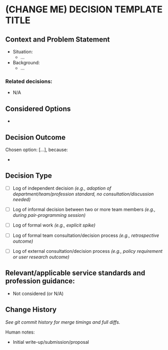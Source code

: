 <!-- 
    Template adapted from the short version example: https://adr.github.io/madr/examples.html
    Used under CC0 license (does not require attribution etc., but included here as good practice).

    Note that this template is likely to evolve over time as we gain experience with it and decide what works best.
-->

# (CHANGE ME) DECISION TEMPLATE TITLE

## Context and Problem Statement

<!-- Brief summary in a handful of sentences. -->
<!-- Use whatever format/structure makes sense at the time - placeholders below are just a suggestion. -->

- Situation:
  - ...
- Background:
  - ...


### Related decisions:

<!-- For example, if superseding a previous decision refer to it here and edit the previous decision to refer forward to this one. -->

- N/A


## Considered Options

<!-- List of options considered. -->
<!-- Not doing an exhaustive search or relying on personal preference/experience is okay, just say so. -->
<!-- Where relevant/possible, reference service/profession standards and project requirements/goals in any rationale provided. -->

-


## Decision Outcome

Chosen option: [...], because:

-


## Decision Type

<!-- This gives an indication of the level of team scrutiny/consultation. -->
<!-- Particularly relevant where retrospectively considering past decisions and suggesting changes of direction. -->

- [ ] Log of independent decision *(e.g., adoption of department/team/profession standard, no consultation/discussion needed)*
- [ ] Log of informal decision between two or more team members *(e.g., during pair-programming session)*
- [ ] Log of formal work *(e.g., explicit spike)*
- [ ] Log of formal team consultation/decision process *(e.g., retrospective outcome)*
- [ ] Log of external consultation/decision process *(e.g., policy requirement or user research outcome)*


## Relevant/applicable service standards and profession guidance:

<!-- 
  Not every decision will need to link to external standards/guidance, but 
  being explicit and deliberate in linking to service standards and profession-specific guidance 
  is one way to demonstrate we actively consider them in the work we do.
-->


- Not considered (or N/A)
<!--
- [ ] [Standard point 1 - Understand users and their needs](https://apply-the-service-standard.education.gov.uk/service-standard/1-understand-user-needs)
  - Rationale/brief notes/quotes: ...
- [ ] [Standard point 2 - Solve a whole problem for users](https://apply-the-service-standard.education.gov.uk/service-standard/2-solve-a-whole-problem)
  - Rationale/brief notes/quotes: ...
- [ ] [Standard point 3 - Provide a joined-up experience across all channels](https://apply-the-service-standard.education.gov.uk/service-standard/3-joined-up-across-channels)
  - Rationale/brief notes/quotes: ...
- [ ] [Standard point 4 - Make the service simple to use](https://apply-the-service-standard.education.gov.uk/service-standard/4-make-the-service-simple-to-use)
  - Rationale/brief notes/quotes: ...
- [ ] [Standard point 5 - Make sure everyone can use the service](https://apply-the-service-standard.education.gov.uk/service-standard/5-make-sure-everyone-can-use-the-service)
  - Rationale/brief notes/quotes: ...
- [ ] [Standard point 6 - Have a multidisciplinary team](https://apply-the-service-standard.education.gov.uk/service-standard/6-have-a-multidisciplinary-team)
  - Rationale/brief notes/quotes: ...
- [ ] [Standard point 7 - Use agile ways of working](https://apply-the-service-standard.education.gov.uk/service-standard/7-use-agile-ways-of-working)
  - Rationale/brief notes/quotes: ...
- [ ] [Standard point 8 - Iterate and improve frequently](https://apply-the-service-standard.education.gov.uk/service-standard/8-iterate-and-improve-frequently)
  - Rationale/brief notes/quotes: ...
- [ ] [Standard point 9 - Create a secure service which protects users' privacy](https://apply-the-service-standard.education.gov.uk/service-standard/8-iterate-and-improve-frequently)
  - Rationale/brief notes/quotes: ...
- [ ] [Standard point 10 - Define what success looks like and publish performance data](https://apply-the-service-standard.education.gov.uk/service-standard/10-define-success-publish-performance-data)
  - Rationale/brief notes/quotes: ...
- [ ] [Standard point 11 - Choose the right tools and technology](https://apply-the-service-standard.education.gov.uk/service-standard/11-choose-the-right-tools-and-technology)
  - Rationale/brief notes/quotes: ...
- [ ] [Standard point 12 - Make new source code open](https://apply-the-service-standard.education.gov.uk/service-standard/12-make-new-source-code-open)
  - Rationale/brief notes/quotes: ...
- [ ] [Standard point 13 - Use and contribute to open standards, common components and patterns](https://apply-the-service-standard.education.gov.uk/service-standard/13-use-common-standards-components-patterns)
  - Rationale/brief notes/quotes: ...
- [ ] [Standard point 14 - Operate a reliable service](https://apply-the-service-standard.education.gov.uk/service-standard/14-operate-a-reliable-service)
  - Rationale/brief notes/quotes: ...
-->


## Change History

*See git commit history for merge timings and full diffs.*

Human notes:
- Initial write-up/submission/proposal

